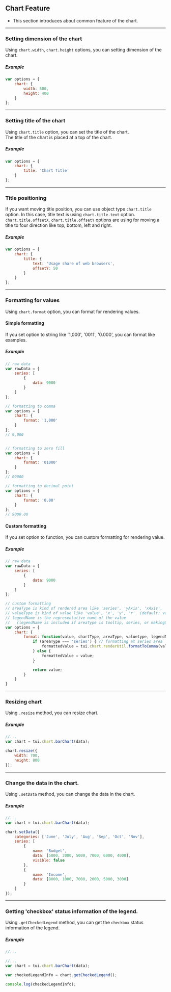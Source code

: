 ## Chart Feature
* This section introduces about common feature of the chart.

***

### Setting dimension of the chart
Using `chart.width`, `chart.height` options, you can setting dimension of the chart.

##### Example

``` javascript
var options = {
    chart: {
        width: 500,
        height: 400
    }
};
```

***

### Setting title of the chart
Using `chart.title` option, you can set the title of the chart.<br>
The title of the chart is placed at a top of the chart.

##### Example

``` javascript
var options = {
    chart: {
        title: 'Chart Title'
    }
};
```

***

### Title positioning
If you want moving title position, you can use object type `chart.title` option.
In this case, title text is using `chart.title.text` option.
`chart.title.offsetX`, `chart.title.offsetY` options are using for moving a title to four direction like top, bottom, left and right.

##### Example

``` javascript
var options = {
    chart: {
        title: {
            text: 'Usage share of web browsers',
            offsetY: 50
        }
    }
};
```


***

### Formatting for values
Using `chart.format` option, you can format for rendering values.

#### Simple formatting
If you set option to string like '1,000', '0011', '0.000', you can format like examples.

##### Example

```javascript
// raw data
var rawData = {
    series: [
        {
            data: 9000
        }
    ]
};

// formatting to comma
var options = {
    chart: {
        format: '1,000'
    }
};
// 9,000


// formatting to zero fill
var options = {
    chart: {
        format: '01000'
    }
};
// 09000

// formatting to decimal point
var options = {
    chart: {
        format: '0.00'
    }
};
// 9000.00


```

#### Custom formatting
If you set option to function, you can custom formatting for rendering value.

##### Example

```javascript
// raw data
var rawData = {
    series: [
        {
            data: 9000
        }
    ]
};

// custom formatting
// areaType is kind of rendered area like 'series', 'yAxis', 'xAxis', 'circleLegend', 'legend'
// valueType is kind of value like 'value', 'x', 'y', 'r'. (default: value)
// legendName is the representative name of the value
//   (legendName is included if areaType is tooltip, series, or makingSeriesLabel.)
var options = {
    chart: {
        format: function(value, chartType, areaType, valuetype, legendName) {
            if (areaType === 'series') { // formatting at series area
                formattedValue = tui.chart.renderUtil.formatToComma(value);
            } else {
                formattedValue = value;
            }

            return value;
        }
    }
}

```

***

### Resizing chart

Using `.resize` method, you can resize chart.

##### Example

```javascript
//...
var chart = tui.chart.barChart(data);

chart.resize({
    width: 700,
    height: 800
});
```

***

### Change the data in the chart.

Using `.setData` method, you can change the data in the chart.

##### Example

```javascript
//...
var chart = tui.chart.barChart(data);

chart.setData({
    categories: ['June', 'July', 'Aug', 'Sep', 'Oct', 'Nov'],
    series: [
        {
            name: 'Budget',
            data: [5000, 3000, 5000, 7000, 6000, 4000],
            visible: false
        },
        {
            name: 'Income',
            data: [8000, 1000, 7000, 2000, 5000, 3000]
        }
    ]
});
```


***

### Getting 'checkbox' status information of the legend.

Using `.getCheckedLegend` method, you can get the `checkbox` status information of the legend.

##### Example

```javascript
//...

//...
var chart = tui.chart.barChart(data);

var checkedLegendInfo = chart.getCheckedLegend();

console.log(checkedLegendInfo);
```

